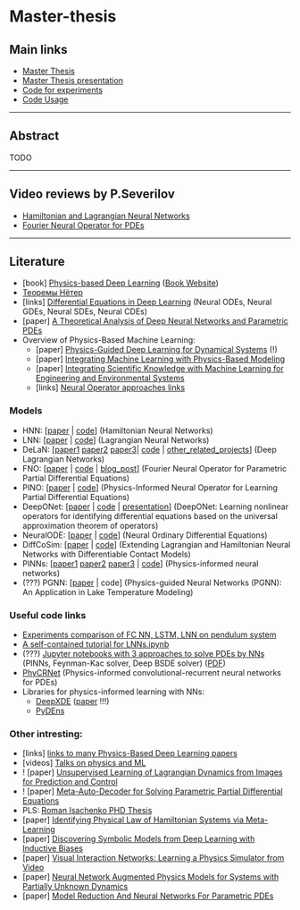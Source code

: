 # Master-thesis

## Main links
* [Master Thesis](https://github.com/severilov/master-thesis/blob/main/doc/Severilov2022MasterThesis_rus.pdf)
* [Master Thesis presentation](https://github.com/severilov/master-thesis/blob/main/pres/Severilov2022MasterThesisPres.pdf)
* [Code for experiments](https://github.com/severilov/master-thesis/tree/main/code)
* [Code Usage](https://github.com/severilov/master-thesis/tree/main/code/README.md)

----
## Abstract
TODO

------
## Video reviews by P.Severilov
* [Hamiltonian and Lagrangian Neural Networks](https://www.youtube.com/watch?v=Q-b-tKAtPtc&t=76s)
* [Fourier Neural Operator for PDEs](https://www.youtube.com/watch?v=YA3Vb9e5hQI&t=22s)

-----
## Literature
* [book] [Physics-based Deep Learning](https://arxiv.org/abs/2109.05237) ([Book Website](https://physicsbaseddeeplearning.org/intro.html))
* [Теоремы Нётер](https://www.wikiwand.com/ru/%D0%A2%D0%B5%D0%BE%D1%80%D0%B5%D0%BC%D0%B0_%D0%9D%D1%91%D1%82%D0%B5%D1%80)
* [links] [Differential Equations in Deep Learning](https://github.com/Zymrael/awesome-neural-ode#neural-gdes) (Neural ODEs, Neural GDEs, Neural SDEs, Neural CDEs)
* [paper] [A Theoretical Analysis of Deep Neural Networks and
Parametric PDEs](https://link.springer.com/content/pdf/10.1007/s00365-021-09551-4.pdf)
* Overview of Physics-Based Machine Learning:
    * [paper] [Physics-Guided Deep Learning for Dynamical Systems](https://arxiv.org/abs/2107.01272) (!)
    * [paper] [Integrating Machine Learning with Physics-Based Modeling](https://arxiv.org/pdf/2006.02619.pdf)
    * [paper] [Integrating Scientific Knowledge with Machine Learning
for Engineering and Environmental Systems](https://arxiv.org/pdf/2003.04919.pdf)
    * [links] [Neural Operator approaches links](https://zongyi-li.github.io/neural-operator/)

### Models
* HNN: [[paper](https://arxiv.org/abs/1906.01563v1) | [code](https://github.com/greydanus/hamiltonian-nn)] (Hamiltonian Neural Networks)
* LNN: [[paper](https://arxiv.org/abs/2003.04630) | [code](https://github.com/MilesCranmer/lagrangian_nns)]
(Lagrangian Neural Networks)
* DeLaN: [[paper1](https://arxiv.org/abs/1907.04489) [paper2](https://arxiv.org/abs/1907.04490) [paper3](https://arxiv.org/abs/2110.01894)| [code](https://github.com/milutter/deep_lagrangian_networks) | [other_related_projects](http://www.mlutter.eu/projects/)] (Deep Lagrangian Networks)
* FNO: [[paper](https://arxiv.org/abs/2010.08895) | [code](https://github.com/zongyi-li/fourier_neural_operator) | [blog_post](https://zongyi-li.github.io/blog/2020/fourier-pde/)]
(Fourier Neural Operator for Parametric Partial Differential Equations)
* PINO: [[paper](https://arxiv.org/abs/2111.03794) | [code](https://github.com/devzhk/PINO)] (Physics-Informed Neural Operator for Learning Partial Differential Equations)
* DeepONet: [[paper](https://arxiv.org/abs/1910.03193) | [code](https://github.com/lululxvi/deeponet) | [presentation](https://lululxvi.github.io/files/talks/2020SIAMMDS_MS1.pdf)]
(DeepONet: Learning nonlinear operators for identifying differential equations based on the universal approximation theorem of operators)
* NeuralODE: [[paper](https://arxiv.org/abs/1806.07366) | [code](https://github.com/rtqichen/torchdiffeq)]
(Neural Ordinary Differential Equations)
* DiffCoSim: [[paper](https://arxiv.org/abs/2102.06794) | [code](https://github.com/Physics-aware-AI/DiffCoSim)] (Extending Lagrangian and Hamiltonian Neural Networks with Differentiable Contact Models)
* PINNs: [[paper1](https://arxiv.org/abs/1711.10561) [paper2](https://arxiv.org/abs/1711.10566) [paper3](https://www.sciencedirect.com/science/article/pii/S0021999118307125) | [code](https://github.com/janblechschmidt/PDEsByNNs/blob/main/PINN_Solver.ipynb)] (Physics-informed neural networks)
* (???) PGNN: [[paper](https://arxiv.org/pdf/1710.11431.pdf) | code] (Physics-guided Neural Networks (PGNN): An Application in Lake Temperature Modeling)

### Useful code links
* [Experiments comparison of FC NN, LSTM, LNN on pendulum system](https://github.com/gthampak/physinet.io)
* [A self-contained tutorial for LNNs.ipynb](https://colab.research.google.com/drive/1CSy-xfrnTX28p1difoTA8ulYw0zytJkq#scrollTo=mhUbF1-vXY-b)
* (???) [Jupyter notebooks with 3 approaches to solve PDEs by NNs](https://github.com/janblechschmidt/PDEsByNNs) (PINNs, Feynman-Kac solver, Deep BSDE solver) ([PDF](https://onlinelibrary.wiley.com/doi/full/10.1002/gamm.202100006))
* [PhyCRNet](https://github.com/isds-neu/PhyCRNet) (Physics-informed convolutional-recurrent neural networks for PDEs)
* Libraries for physics-informed learning with NNs:
    * [DeepXDE](https://github.com/lululxvi/deepxde) ([paper](https://arxiv.org/pdf/1907.04502.pdf) !!!)
    * [PyDEns](https://github.com/analysiscenter/pydens)

### Other intresting:
* [links] [links to many Physics-Based Deep Learning papers](https://github.com/thunil/Physics-Based-Deep-Learning)
* [videos] [Talks on physics and ML](http://www.physicsmeetsml.org/)
* ! [paper] [Unsupervised Learning of Lagrangian Dynamics
from Images for Prediction and Control](https://arxiv.org/pdf/2007.01926.pdf)
* ! [paper] [Meta-Auto-Decoder for Solving Parametric Partial Differential
Equations](https://arxiv.org/pdf/2111.08823.pdf)
* PLS: [Roman Isachenko PHD Thesis](https://github.com/r-isachenko/PhDThesis)
* [paper] [Identifying Physical Law of Hamiltonian Systems via Meta-Learning](https://arxiv.org/abs/2102.11544)
* [paper] [Discovering Symbolic Models from Deep Learning with Inductive Biases](https://arxiv.org/abs/2006.11287)
* [paper] [Visual Interaction Networks: Learning a Physics Simulator from Video](https://proceedings.neurips.cc/paper/2017/file/8cbd005a556ccd4211ce43f309bc0eac-Paper.pdf)
* [paper] [Neural Network Augmented Physics Models for Systems with Partially Unknown Dynamics](https://arxiv.org/pdf/1910.12212.pdf)
* [paper] [Model Reduction And Neural Networks For Parametric PDEs](https://arxiv.org/abs/2005.03180)